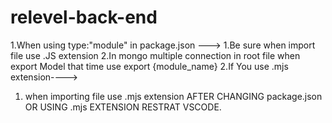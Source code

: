 # relevel-back-end
1.When using type:"module" in package.json --->
   1.Be sure when import file use .JS extension 
   2.In mongo multiple connection in root file when export 
      Model that time use export {module_name}
2.If You use .mjs extension---->
   1. when importing file use .mjs extension 
 AFTER CHANGING package.json OR USING .mjs EXTENSION RESTRAT
 VSCODE.
